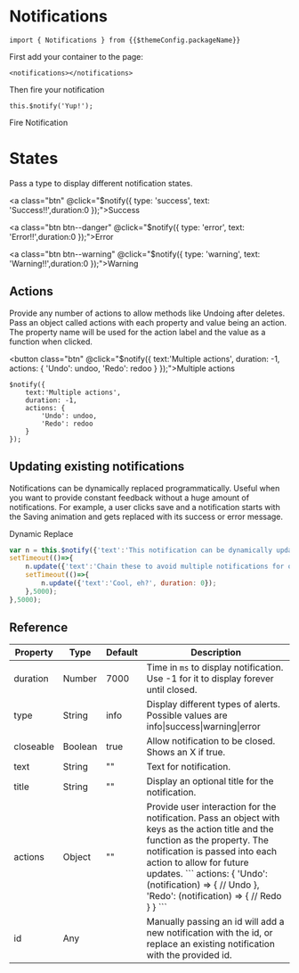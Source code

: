 # Notifications

``import { Notifications } from {{$themeConfig.packageName}}``

<p>First add your container to the page:</p>

<notifications></notifications>

```
<notifications></notifications>
```

Then fire your notification

```
this.$notify('Yup!');
```

<a class="btn" v-on:click="$notify('Yup!');">Fire Notification</a>

# States

Pass a type to display different notification states.</p>

<a class="btn" @click="$notify({
    type: 'success',
    text: 'Success!!',duration:0
});">Success</a>

<a class="btn btn--danger" @click="$notify({
    type: 'error',
    text: 'Error!!',duration:0
});">Error</a>

<a class="btn btn--warning" @click="$notify({
    type: 'warning',
    text: 'Warning!!',duration:0
});">Warning</a>

## Actions

Provide any number of actions to allow methods like Undoing after deletes. Pass an object called actions with each property and value being an action. The property name will be used for the action label and the value as a function when clicked.

<button class="btn" @click="$notify({
    text:'Multiple actions',
    duration: -1,
    actions: {
        'Undo': undoo,
        'Redo': redoo
    }
});">Multiple actions</button>

```
$notify({
    text:'Multiple actions',
    duration: -1,
    actions: {
        'Undo': undoo,
        'Redo': redoo
    }
});
```

<h2>Updating existing notifications</h2>

<p>Notifications can be dynamically replaced programmatically. Useful when you want to provide constant feedback without a huge amount of notifications. For example, a user clicks save and a notification starts with the Saving animation and gets replaced with its success or error message.</p>

<a class="btn" v-on:click="notifyButReplace()">Dynamic Replace</a>

```js
var n = this.$notify({'text':'This notification can be dynamically updated to show new content, just wait a few seconds.', duration: 0});
setTimeout(()=>{
    n.update({'text':'Chain these to avoid multiple notifications for one action.', duration: 0});
    setTimeout(()=>{
        n.update({'text':'Cool, eh?', duration: 0});
    },5000);
},5000);
```

## Reference
<table class="table reference-table">
    <thead>
        <tr>
            <th>Property</th>
            <th>Type</th>
            <th>Default</th>
            <th>Description</th>
        </tr>
    </thead>
    <tbody>
        <tr>
            <td class="property">duration</td>
            <td>Number</td>
            <td>7000</td>
            <td>Time in <code>ms</code> to display notification. Use -1 for it to display forever until closed.</td>
        </tr>
        <tr>
            <td class="property">type</td>
            <td>String</td>
            <td>info</td>
            <td>Display different types of alerts. Possible values are info|success|warning|error</td>
        </tr>
        <tr>
            <td class="property">closeable</td>
            <td>Boolean</td>
            <td>true</td>
            <td>Allow notification to be closed. Shows an X if true.</td>
        </tr>
        <tr>
            <td class="property">text</td>
            <td>String</td>
            <td>""</td>
            <td>Text for notification.</td>
        </tr>
        <tr>
            <td class="property">title</td>
            <td>String</td>
            <td>""</td>
            <td>Display an optional title for the notification.</td>
        </tr>
        <tr>
            <td class="property">actions</td>
            <td>Object</td>
            <td>""</td>
            <td>Provide user interaction for the notification. Pass an object with keys as the action title and the function as the property. The notification is passed into each action to allow for future updates.
```
actions: {
'Undo': (notification) => { 
// Undo
},
'Redo': (notification) => { 
// Redo
}
}
```</td>
        </tr>
        <tr>
            <td class="property">id</td>
            <td>Any</td>
            <td></td>
            <td>Manually passing an id will add a new notification with the id, or replace an existing notification with the provided id.</td>
        </tr>
    </tbody>
</table>